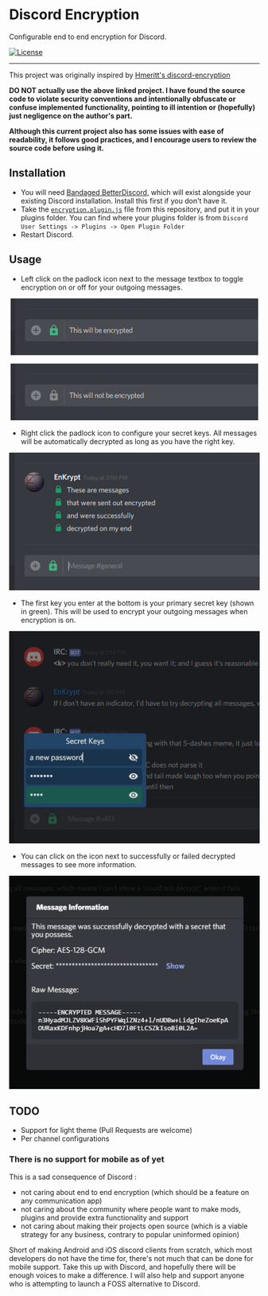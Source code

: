 # Discord Encryption

Configurable end to end encryption for Discord.

[![License](https://img.shields.io/github/license/EnKrypt/DiscordEncryption.svg)](https://raw.githubusercontent.com/EnKrypt/DiscordEncryption/master/LICENSE)

---

This project was originally inspired by [Hmeritt's discord-encryption](https://github.com/Hmerritt/discord-encryption)

**DO NOT actually use the above linked project. I have found the source code to violate security conventions and intentionally obfuscate or confuse implemented functionality, pointing to ill intention or (hopefully) just negligence on the author's part.**

**Although this current project also has some issues with ease of readability, it follows good practices, and I encourage users to review the source code before using it.**

## Installation
* You will need [Bandaged BetterDiscord](https://rauenzi.github.io/BetterDiscordApp/), which will exist alongside your existing Discord installation. Install this first if you don't have it.
* Take the [`encryption.plugin.js`](https://raw.githubusercontent.com/EnKrypt/DiscordEncryption/master/encryption.plugin.js) file from this repository, and put it in your plugins folder. You can find where your plugins folder is from `Discord User Settings -> Plugins -> Open Plugin Folder`
* Restart Discord.

## Usage
* Left click on the padlock icon next to the message textbox to toggle encryption on or off for your outgoing messages.

<p align="center">
  <img src="https://raw.githubusercontent.com/EnKrypt/DiscordEncryption/master/images/lock-icon-on.png">
</p>

<p align="center">
  <img src="https://raw.githubusercontent.com/EnKrypt/DiscordEncryption/master/images/lock-icon-off.png">
</p>

* Right click the padlock icon to configure your secret keys. All messages will be automatically decrypted as long as you have the right key.

<p align="center">
  <img src="https://raw.githubusercontent.com/EnKrypt/DiscordEncryption/master/images/auto-decrypt.png">
</p>

* The first key you enter at the bottom is your primary secret key (shown in green). This will be used to encrypt your outgoing messages when encryption is on.

<p align="center">
  <img src="https://raw.githubusercontent.com/EnKrypt/DiscordEncryption/master/images/secrets-config.png">
</p>

* You can click on the icon next to successfully or failed decrypted messages to see more information.

<p align="center">
  <img src="https://raw.githubusercontent.com/EnKrypt/DiscordEncryption/master/images/message-info.png">
</p>

## TODO
* Support for light theme (Pull Requests are welcome)
* Per channel configurations

### There is no support for mobile as of yet
This is a sad consequence of Discord :
* not caring about end to end encryption (which should be a feature on any communication app)
* not caring about the community where people want to make mods, plugins and provide extra functionality and support
* not caring about making their projects open source (which is a viable strategy for any business, contrary to popular uninformed opinion)

Short of making Android and iOS discord clients from scratch, which most developers do not have the time for, there's not much that can be done for mobile support. Take this up with Discord, and hopefully there will be enough voices to make a difference. I will also help and support anyone who is attempting to launch a FOSS alternative to Discord.
